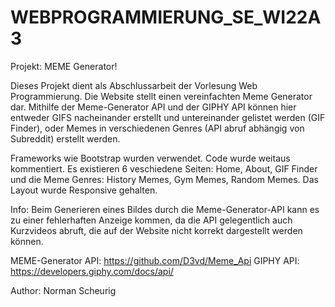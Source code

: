 # WEBPROGRAMMIERUNG_SE_WI22A3

Projekt: MEME Generator!

Dieses Projekt dient als Abschlussarbeit der Vorlesung Web Programmierung.
Die Website stellt einen vereinfachten Meme Generator dar. Mithilfe der Meme-Generator API und der GIPHY API können hier entweder GIFS nacheinander erstellt und untereinander gelistet werden (GIF Finder), oder Memes in verschiedenen Genres (API abruf abhängig von Subreddit) erstellt werden.

Frameworks wie Bootstrap wurden verwendet. 
Code wurde weitaus kommentiert. 
Es existieren 6 veschiedene Seiten:
Home, About, GIF Finder und die Meme Genres: History Memes, Gym Memes, Random Memes.
Das Layout wurde Responsive gehalten.

Info:
Beim Generieren eines Bildes durch die Meme-Generator-API kann es zu einer fehlerhaften Anzeige kommen, da die API gelegentlich auch Kurzvideos abruft, die auf der Website nicht korrekt dargestellt werden können.




MEME-Generator API: https://github.com/D3vd/Meme_Api
GIPHY API: https://developers.giphy.com/docs/api/



Author: Norman Scheurig